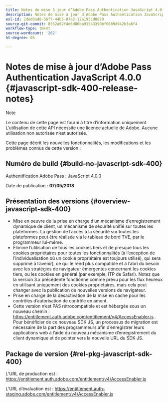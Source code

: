 ```yaml
---
title: Notes de mise à jour d’Adobe Pass Authentication JavaScript 4.0.0
description: Notes de mise à jour d’Adobe Pass Authentication JavaScript 4.0.0
exl-id: 2ded9ad8-56f7-44b5-87a2-12a195cd0829
source-git-commit: 8552a62f4d6d80ba91543390bf0689d942b3a6f4
workflow-type: tm+mt
source-wordcount: '262'
ht-degree: 0%

---
```


# Notes de mise à jour d’Adobe Pass Authentication JavaScript 4.0.0 {#javascript-sdk-400-release-notes}

>[!NOTE]
>
>Le contenu de cette page est fourni à titre d’information uniquement. L’utilisation de cette API nécessite une licence actuelle de Adobe. Aucune utilisation non autorisée n’est autorisée.

Cette page décrit les nouvelles fonctionnalités, les modifications et les problèmes connus de cette version :

## Numéro de build {#build-no-javascript-sdk-400}

Authentification Adobe Pass : JavaScript 4.0.0

Date de publication : **07/05/2018**


## Présentation des versions {#overview-javascript-sdk-400}

* Mise en oeuvre de la prise en charge d’un mécanisme d’enregistrement dynamique de client, un mécanisme de sécurité unifié sur toutes les plateformes. La gestion de l’accès à la sécurité sur toutes les plateformes peut être réalisée via le tableau de bord TVE, par le programmeur lui-même.
* Élimine l’utilisation de tous les cookies tiers et de presque tous les cookies propriétaires pour toutes les fonctionnalités (à l’exception de l’individualisation où un cookie propriétaire est toujours utilisé), qui sera supprimé à l’avenir), ce qui le rend plus compatible et à l’abri du besoin avec les stratégies de navigateur émergentes concernant les cookies tiers, ou les cookies en général (par exemple, ITP de Safari). Notez que la version 3.x précédente fonctionne comme prévu pour les flux heureux en utilisant uniquement des cookies propriétaires, mais cela peut changer avec la publication de nouvelles versions de navigateur.
* Prise en charge de la désactivation de la mise en cache pour les contrôles d’autorisation de contrôle en amont.
* Cette version n’est PAS rétrocompatible et est hébergée sous un nouveau chemin : https://entitlement.auth.adobe.com/entitlement/v4/AccessEnabler.js . Pour bénéficier de ce nouveau SDK JS, un processus de migration est nécessaire de la part des programmeurs afin d’enregistrer leurs applications web à l’aide du nouveau mécanisme d’enregistrement du client dynamique et de pointer vers la nouvelle URL du SDK JS.


## Package de version {#rel-pkg-javascript-sdk-400}

L’URL de production est : https://entitlement.auth.adobe.com/entitlement/v4/AccessEnabler.js

L’URL d’évaluation est : https://entitlement.auth-staging.adobe.com/entitlement/v4/AccessEnabler.js
